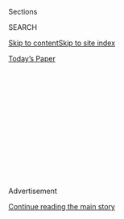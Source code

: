 <div id="app">

<div>

<div>

<div>

<div class="NYTAppHideMasthead css-1q2w90k e1suatyy0">

<div class="section css-ui9rw0 e1suatyy2">

<div class="css-eph4ug er09x8g0">

<div class="css-6n7j50">

</div>

<span class="css-1dv1kvn">Sections</span>

<div class="css-10488qs">

<span class="css-1dv1kvn">SEARCH</span>

</div>

[Skip to content](#site-content)[Skip to site
index](#site-index)

</div>

<div class="css-10698na e1huz5gh0">

</div>

</div>

<div id="masthead-bar-one" class="section hasLinks css-15hmgas e1csuq9d3">

<div class="css-uqyvli e1csuq9d0">

</div>

<div class="css-1uqjmks e1csuq9d1">

</div>

<div class="css-9e9ivx">

[](https://myaccount.nytimes3xbfgragh.onion/auth/login?response_type=cookie&client_id=vi)

</div>

<div class="css-1bvtpon e1csuq9d2">

[Today’s
Paper](https://www.nytimes3xbfgragh.onion/section/todayspaper)

</div>

</div>

</div>

</div>

<div data-aria-hidden="false">

<div id="site-content" data-role="main">

<div>

<div class="css-1aor85t" style="opacity:0.000000001;z-index:-1;visibility:hidden">

<div class="css-1hqnpie">

<div class="css-epjblv">

<span class="css-17xtcya">[Opinion](/section/opinion)</span><span class="css-x15j1o">|</span><span class="css-fwqvlz">My
Torture at the Hands of America’s Favorite African
Strongman</span>

</div>

<div class="css-k008qs">

<div class="css-1iwv8en">

<span class="css-18z7m18"></span>

<div>

</div>

</div>

<span class="css-1n6z4y">https://nyti.ms/3geIjZu</span>

<div class="css-1705lsu">

<div class="css-4xjgmj">

<div class="css-4skfbu" data-role="toolbar" data-aria-label="Social Media Share buttons, Save button, and Comments Panel with current comment count" data-testid="share-tools">

  - 
  - 
  - 
  - 
    
    <div class="css-6n7j50">
    
    </div>

  - 

</div>

</div>

</div>

</div>

</div>

</div>

<div id="NYT_TOP_BANNER_REGION" class="css-13pd83m">

</div>

<div id="top-wrapper" class="css-1sy8kpn">

<div id="top-slug" class="css-l9onyx">

Advertisement

</div>

[Continue reading the main
story](#after-top)

<div class="ad top-wrapper" style="text-align:center;height:100%;display:block;min-height:250px">

<div id="top" class="place-ad" data-position="top" data-size-key="top">

</div>

</div>

<div id="after-top">

</div>

</div>

<div>

<div class="css-v5btjw etb61u70">

<div class="css-v05ibm etb61u71">

[Opinion](/section/opinion)

</div>

</div>

<div id="sponsor-wrapper" class="css-1hyfx7x">

<div id="sponsor-slug" class="css-19vbshk">

Supported by

</div>

[Continue reading the main
story](#after-sponsor)

<div id="sponsor" class="ad sponsor-wrapper" style="text-align:center;height:100%;display:block">

</div>

<div id="after-sponsor">

</div>

</div>

<div class="css-186x18t">

</div>

<div class="css-1vkm6nb ehdk2mb0">

# My Torture at the Hands of America’s Favorite African Strongman

</div>

Yoweri Museveni, the country’s president and the Pentagon’s closest
military ally in Africa, deploys security forces to assault opposition
lawmakers.

<div class="css-18e8msd">

<div class="css-vp77d3 epjyd6m0">

<div class="css-1baulvz">

By <span class="css-1baulvz last-byline" itemprop="name">Bobi
Wine</span>

<div class="css-8atqhb">

Mr. Wine is a musician and a member of the Ugandan Parliament.

</div>

</div>

</div>

  - July 29,
    2020

  - 
    
    <div class="css-4xjgmj">
    
    <div class="css-d8bdto" data-role="toolbar" data-aria-label="Social Media Share buttons, Save button, and Comments Panel with current comment count" data-testid="share-tools">
    
      - 
      - 
      - 
      - 
        
        <div class="css-6n7j50">
        
        </div>
    
      - 
    
    </div>
    
    </div>

</div>

<div class="css-79elbk" data-testid="photoviewer-wrapper">

<div class="css-z3e15g" data-testid="photoviewer-wrapper-hidden">

</div>

<div class="css-1a48zt4 ehw59r15" data-testid="photoviewer-children">

![<span class="css-16f3y1r e13ogyst0" data-aria-hidden="true">Ugandan
police detaining the academic Stella Nyanzi for protesting against the
way that government distributes the relief food and the lockdown
situation to control the spread of the coronavirus disease (COVID-19)
outbreak in Kampala, Uganda, in
May.</span><span class="css-cnj6d5 e1z0qqy90" itemprop="copyrightHolder"><span class="css-1ly73wi e1tej78p0">Credit...</span><span><span>Reuters</span></span></span>](https://static01.graylady3jvrrxbe.onion/images/2020/07/29/opinion/29Wine/29Wine-articleLarge.jpg?quality=75&auto=webp&disable=upscale)

</div>

</div>

</div>

<div class="section meteredContent css-1r7ky0e" name="articleBody" itemprop="articleBody">

<div class="css-1fanzo5 StoryBodyCompanionColumn">

<div class="css-53u6y8">

KAMPALA, Uganda — Brutal policing is a global crisis, but America’s
favorite African strongman, Yoweri Museveni, Uganda’s president since
1986, has deployed his own security forces to a particularly malign end:
assaulting opposition parliamentary lawmakers to crush the democratic
challenge he is facing.

I speak from experience. I am a member of Uganda’s Parliament and also a
musician, activist and founder of the opposition [People Power
movement](https://www.thenation.com/article/archive/can-bobi-wine-unite-uganda-and-bring-down-a-dictator/).
For the past three years, we have been seeking social, economic and
political change with the support of Uganda’s youth — 80 percent of the
population — who face dire poverty.

On April 19, my colleague Francis Zaake, a 29-year-old member of
Parliament, [was arrested and
tortured](https://www.buzzfeednews.com/article/lesterfeder/uganda-francis-zaake-coronavirus).
Previously strapping and healthy, he now walks with a cane from the
beatings he received there.

Why torture an elected member of Parliament?

On March 31, the Ugandan government imposed a strict coronavirus
lockdown without notice, leaving many citizens unable to work. When some
parliamentarians began passing out relief food to constituents, Mr.
Museveni [threatened to arrest
them.](https://www.softpower.ug/covid-19-mps-nsereko-luttamaguzi-risk-being-arrested-for-distributing-food/)
In theory, the ban was universal; in practice, politicians from Mr.
Museveni’s ruling party continued passing out food. The message was
clear: Support the regime or starve.

</div>

</div>

<div class="css-1fanzo5 StoryBodyCompanionColumn">

<div class="css-53u6y8">

Mr. Zaake’s crime was delivering food to the hungry while being an
opposition member.

Assaulting elected members of Parliament and their supporters is an
assault on the very idea of democracy. Ugandans have lived under Mr.
Museveni’s tyranny for 34 years. We have had elections, but their
legitimacy has been marred by
[rigging](https://www.nybooks.com/daily/2016/05/16/uganda-cost-of-fake-democracy/)
and [the
killing](https://www.hrw.org/news/2005/12/19/uganda-respect-opposition-right-campaign)[and
torture](https://www.theguardian.com/world/2006/feb/26/uganda.deniscampbell)
of opposition supporters.

</div>

</div>

<div class="css-79elbk" data-testid="photoviewer-wrapper">

<div class="css-z3e15g" data-testid="photoviewer-wrapper-hidden">

</div>

<div class="css-1a48zt4 ehw59r15" data-testid="photoviewer-children">

![<span class="css-16f3y1r e13ogyst0" data-aria-hidden="true">Uganda's
President Yoweri
Museveni.</span><span class="css-cnj6d5 e1z0qqy90" itemprop="copyrightHolder"><span class="css-1ly73wi e1tej78p0">Credit...</span><span>John
Muchucha/Associated
Press</span></span>](https://static01.graylady3jvrrxbe.onion/images/2020/07/29/opinion/29Wine2/29Wine2-articleLarge.jpg?quality=75&auto=webp&disable=upscale)

</div>

</div>

<div class="css-1fanzo5 StoryBodyCompanionColumn">

<div class="css-53u6y8">

Twice, Uganda’s Supreme Court seemed [on the verge of
overturning](https://allafrica.com/stories/200105090061.html) Mr.
Museveni’s election. After the 2016 election, Mr. Museveni placed his
main challenger, Kizza Besigye, under house arrest so that he couldn’t
petition the court within the constitutionally mandated time period.

As support for our People Power movement has grown in recent years, Mr.
Museveni has increased the frequency and brutality of attacks on
lawmakers.

On Aug. 13, 2018, I was with colleagues in Arua, a town in northern
Uganda, after a long day of campaigning. We were there to support an
opposition colleague who was running for Parliament in a special
election. All of a sudden, Uganda’s Special Forces Command besieged our
hotel. They [shot and killed my
driver,](https://www.amnesty.org/en/latest/news/2018/08/uganda-investigate-death-of-opposition-politicians-driver/)
Yasin Kawuma, who was sitting in the passenger seat of my vehicle. The
bullets seemed to have been intended for me. Thirty-four of us,
including three other lawmakers and the candidate Kassiano Wadri, who
eventually won the Arua special election, were arrested.

</div>

</div>

<div class="css-1fanzo5 StoryBodyCompanionColumn">

<div class="css-53u6y8">

We were held for more than a week. I and several others were tortured
and couldn’t walk unaided when released. I traveled on crutches to the
United States for medical treatment.

We aren’t the only legislators to have suffered at the hands of Uganda’s
security forces. In September 2017, opposition lawmakers filibustered to
block a parliamentary bill to remove [the age limit for the
presidency](https://www.aljazeera.com/news/2017/09/uganda-introduces-bill-remove-presidential-age-limit-170927172204813.html),
set by the 1995 Constitution at 75 years. The change would allow Mr.
Museveni, who says he was born in 1944, to run in 2021. An Afrobarometer
poll in September 2017 suggested that [75
percent](https://www.nytimes3xbfgragh.onion/2017/12/20/world/africa/uganda-president-museveni-age-limit.html)
of the population opposed lifting the age limit.

On Sept. 19, 2017, when the bill was to be introduced, Mr. Museveni
deployed armored vehicles and heavily armed police around Parliament to
prevent protests. Our filibuster managed to delay the bill’s
introduction for a week, but on Sept. 27 dozens of plainclothes
operatives appeared on the floor of the Parliament.

About 30 lawmakers were arrested, including me. During the mayhem, six
operatives escorted a parliamentarian, Betty Nambooze, into a room
without security cameras. They pressed her against the wall while one of
them [shoved a knee into her
back](https://www.thenation.com/article/archive/us-turns-blind-eye-ugandas-assault-democracy/),
severely injuring her spine. She was flown to India for surgery,
enabling her to walk again, but was tortured again in June 2018 and now
walks with a cane.

Fearful and despondent, we dropped the filibuster campaign, and the age
limit on the president was removed in December 2017. The attacks on our
People Power movement have continued, and we have lost dozens of
activists and supporters to violence on the part of the security forces.
Yet support for our movement has increased.

I grew up in poverty and was fortunate to have a successful career as a
musician. I soon found myself singing about corruption, poverty and
oppression. Music galvanizes people but they can be empowered only
through politics, so I decided to run for the Parliament.

Last week, my colleagues and I formed [the National Unity
Platform](https://www.nytimes3xbfgragh.onion/aponline/2020/07/22/world/africa/ap-af-uganda-bobi-wine.html),
a political party to challenge Mr. Museveni and his party in Uganda’s
next election, expected in early 2021.

</div>

</div>

<div class="css-1fanzo5 StoryBodyCompanionColumn">

<div class="css-53u6y8">

We stand for democratic rule; depoliticizing the security forces,
judiciary and other institutions; peace in our region; and fighting
Uganda’s rampant corruption. We maintain that this will help create the
conditions for Uganda’s economy to thrive.

We regret to say that we might not have suffered for so long had
Washington not chosen to ignore Mr. Museveni’s abuses. He is among the
Pentagon’s closest African security allies, with [troops in
Somalia](https://www.amazon.com/dp/B074CY9SZN/ref=dp-kindle-redirect?_encoding=UTF8&btkr=1#customerReviews)
and guards [under U.S. command in
Iraq](https://theintercept.com/2016/02/22/wounded-in-iraq-ugandan-contractors-fight-for-compensation-in-america/).
However, he has also stoked conflict both within [Uganda and in
neighboring
countries](https://www.dw.com/en/ugandas-double-game-in-south-sudan-civil-war-revealed/a-46500925),
while hoodwinking Washington into trusting him on security matters.

The international community needs to rethink its financial, moral and
military assistance to our tormentors in Uganda and stand up for
democracy.

Bobi Wine is a musician and a member of the Parliament in Uganda.

*The Times is committed to publishing* [*a diversity of
letters*](https://www.nytimes3xbfgragh.onion/2019/01/31/opinion/letters/letters-to-editor-new-york-times-women.html)
*to the editor. We’d like to hear what you think about this or any of
our articles. Here are some*
[*tips*](https://help.nytimes3xbfgragh.onion/hc/en-us/articles/115014925288-How-to-submit-a-letter-to-the-editor)*.
And here’s our email:*
[*letters@NYTimes.com*](mailto:letters@NYTimes.com)*.*

*Follow The New York Times Opinion section on*
[*Facebook*](https://www.facebookcorewwwi.onion/nytopinion)*,* [*Twitter
(@NYTopinion)*](http://twitter.com/NYTOpinion) *and*
[*Instagram*](https://www.instagram.com/nytopinion/)*.*

</div>

</div>

</div>

<div>

</div>

<div>

</div>

<div>

</div>

<div>

<div id="bottom-wrapper" class="css-1ede5it">

<div id="bottom-slug" class="css-l9onyx">

Advertisement

</div>

[Continue reading the main
story](#after-bottom)

<div id="bottom" class="ad bottom-wrapper" style="text-align:center;height:100%;display:block;min-height:90px">

</div>

<div id="after-bottom">

</div>

</div>

</div>

</div>

</div>

## Site Index

<div>

</div>

## Site Information Navigation

  - [© <span>2020</span> <span>The New York Times
    Company</span>](https://help.nytimes3xbfgragh.onion/hc/en-us/articles/115014792127-Copyright-notice)

<!-- end list -->

  - [NYTCo](https://www.nytco.com/)
  - [Contact
    Us](https://help.nytimes3xbfgragh.onion/hc/en-us/articles/115015385887-Contact-Us)
  - [Work with us](https://www.nytco.com/careers/)
  - [Advertise](https://nytmediakit.com/)
  - [T Brand Studio](http://www.tbrandstudio.com/)
  - [Your Ad
    Choices](https://www.nytimes3xbfgragh.onion/privacy/cookie-policy#how-do-i-manage-trackers)
  - [Privacy](https://www.nytimes3xbfgragh.onion/privacy)
  - [Terms of
    Service](https://help.nytimes3xbfgragh.onion/hc/en-us/articles/115014893428-Terms-of-service)
  - [Terms of
    Sale](https://help.nytimes3xbfgragh.onion/hc/en-us/articles/115014893968-Terms-of-sale)
  - [Site
    Map](https://spiderbites.nytimes3xbfgragh.onion)
  - [Help](https://help.nytimes3xbfgragh.onion/hc/en-us)
  - [Subscriptions](https://www.nytimes3xbfgragh.onion/subscription?campaignId=37WXW)

</div>

</div>

</div>

</div>
